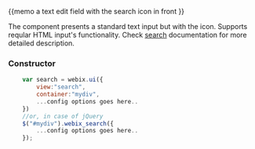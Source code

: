 
{{memo a text edit field with the search icon in front }}

The component presents a standard text input but with the icon. Supports reqular HTML input's functionality. Check [search](desktop/controls.md#search) documentation for more detailed description.

### Constructor

~~~js
	var search = webix.ui({
		view:"search", 
		container:"mydiv", 
		...config options goes here..
	})
	//or, in case of jQuery
	$("#mydiv").webix_search({
		...config options goes here..
	});
~~~
